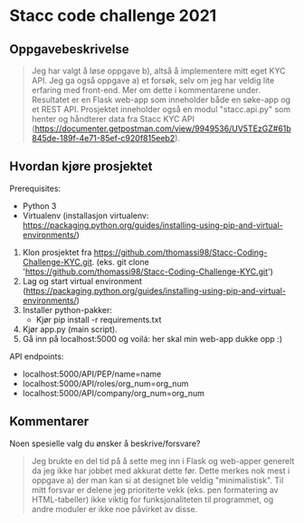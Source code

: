 # Stacc code challenge 2021

## Oppgavebeskrivelse
> Jeg har valgt å løse oppgave b), altså å implementere mitt eget KYC API. Jeg ga også oppgave a) et forsøk, selv om jeg har veldig lite erfaring med front-end. Mer om dette i kommentarene under.
> Resultatet er en Flask web-app som inneholder både en søke-app og et REST API. Prosjektet inneholder også en modul "stacc.api.py" som henter og håndterer data fra Stacc KYC API (https://documenter.getpostman.com/view/9949536/UV5TEzGZ#61b845de-189f-4e71-85ef-c920f815eeb2).

## Hvordan kjøre prosjektet
Prerequisites:
  * Python 3
  * Virtualenv (installasjon virtualenv: https://packaging.python.org/guides/installing-using-pip-and-virtual-environments/)

1. Klon prosjektet fra https://github.com/thomassi98/Stacc-Coding-Challenge-KYC.git. (eks. git clone 'https://github.com/thomassi98/Stacc-Coding-Challenge-KYC.git')
2. Lag og start virtual environment (https://packaging.python.org/guides/installing-using-pip-and-virtual-environments/)
3. Installer python-pakker:
    * Kjør pip install -r requirements.txt
4. Kjør app.py (main script).
5. Gå inn på localhost:5000 og voilá: her skal min web-app dukke opp :)

API endpoints:
* localhost:5000/API/PEP/name=name 
* localhost:5000/API/roles/org_num=org_num
* localhost:5000/API/company/org_num=org_num

## Kommentarer
Noen spesielle valg du ønsker å beskrive/forsvare?
> Jeg brukte en del tid på å sette meg inn i Flask og web-apper generelt da jeg ikke har jobbet med akkurat dette før. Dette merkes nok mest i oppgave a) der man kan si at designet ble veldig "minimalistisk". Til mitt forsvar er delene jeg prioriterte vekk (eks. pen formatering av HTML-tabeller) ikke viktig for funksjonaliteten til programmet, og andre moduler er ikke noe påvirket av disse.
